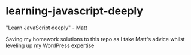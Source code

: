 # learning-javascript-deeply
"Learn JavaScript deeply" - Matt

Saving my homework solutions to this repo as I take Matt's advice whilst leveling up my WordPress expertise
